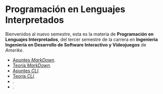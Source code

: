 # Programación en Lenguajes Interpretados

Bienvenidos al nuevo semestre, esta es la materia de **Programación en Lenguajes Interpretados**, del tercer semestre de la carrera en **Ingenieria Ingeniería en Desarrollo de Software Interactivo y Videojuegos** de _Amerike_.

- [Apuntes _MarkDown_](MarkDown.md).
- [Teoría _MarkDown_](https://jonmircha.com/markdown).
- [Apuntes _CLI_](Terminal.md).
- [Teoría _CLI_](https://jonmircha.com/terminal).
- []().
- []().
